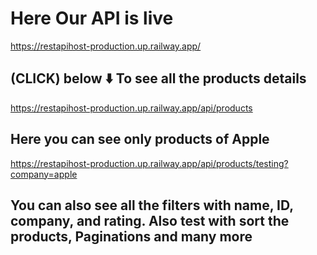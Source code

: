 # Here Our API is live
https://restapihost-production.up.railway.app/

## (CLICK) below ⬇️ To see all the products details
https://restapihost-production.up.railway.app/api/products 

## Here you can see only products of Apple
https://restapihost-production.up.railway.app/api/products/testing?company=apple

## You can also see all the filters with name, ID, company, and rating. Also test with sort the products, Paginations and many more

